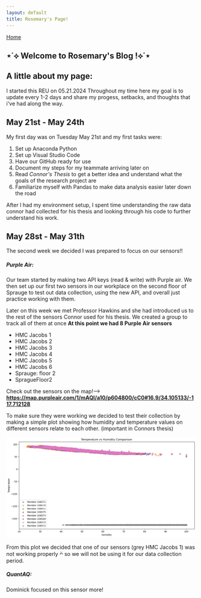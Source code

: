 ```yaml
---
layout: default
title: Rosemary's Page!
---
```

[Home](/README.md)
## ⋆˙⟡ Welcome to Rosemary's Blog !⟡˙⋆

## A little about my page:
I started this REU on 05.21.2024
Throughout my time here my goal is to update every 1-2 days and share my progess, setbacks, and thoughts that i've had along the way. 

## May 21st - May 24th
My first day was on Tuesday May 21st and my first tasks were:
1. Set up Anaconda Python
2. Set up Visual Studio Code
3. Have our GitHub ready for use
4. Document my steps for my teammate arriving later on
5. Read _Connor's Thesis_ to get a better idea and understand what the goals of the research project are
6. Familiarize myself with Pandas to make data analysis easier later down the road

After I had my environment setup, I spent time understanding the raw data connor had collected for his thesis and looking through his code to further understand his work. 

## May 28st - May 31th
The second week we decided I was prepared to focus on our sensors!!

##### Purple Air:
Our team started by making two API keys (read & write) with Purple air. We then set up our first two sensors in our workplace on the second floor of Sprauge to test out data collection, using the new API, and overall just practice working with them. 

Later on this week we met Professor Hawkins and she had introduced us to the rest of the sensors Connor used for his thesis. We created a group to track all of them at once
**At this point we had 8 Purple Air sensors** 
* HMC Jacobs 1
* HMC Jacobs 2
* HMC Jacobs 3
* HMC Jacobs 4
* HMC Jacobs 5
* HMC Jacobs 6
* Sprauge: floor 2
* SpragueFloor2

Check out the sensors on the map!--> **https://map.purpleair.com/1/mAQI/a10/p604800/cC0#16.9/34.105133/-117.712128**

To make sure they were working we decided to test their collection by making a simple plot showing how humidity and temperature values on different sensors relate to each other. (important in Connors thesis)

![humditidy&temperature](images/humidity_temp_plot.png)

From this plot we decided that one of our sensors (grey HMC Jacobs 1) was not working properly ᴖ̈ so we will not be using it for our data collection period.


##### QuantAQ:
Dominick focused on this sensor more!




